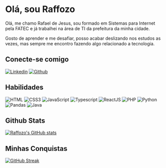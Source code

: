 # Olá, sou Raffozo
Olá, me chamo Rafael de Jesus, sou formado em Sistemas para Internet pela FATEC e já trabalhei na área de TI da prefeitura da minha cidade.

Gosto de aprender e me desafiar, posso acabar deslizando nos estudos as vezes, mas sempre me encontro fazendo algo relacionado a tecnologia.


## Conecte-se comigo

[![Linkedin](https://img.shields.io/badge/Linkedin-000?style=for-the-badge&logo=linkedin)](https://www.linkedin.com/in/rafaeldejesus-dev/)
[![Github](https://img.shields.io/badge/Github-000?style=for-the-badge&logo=github)](https://github.com/Rafaellegend)

## Habilidades
![HTML](https://img.shields.io/badge/HTML5-000?style=for-the-badge&logo=html5)
![CSS3](https://img.shields.io/badge/CSS3-000?style=for-the-badge&logo=css3)
![JavaScript](https://img.shields.io/badge/JavaScript-000?style=for-the-badge&logo=javascript)
![Typescript](https://img.shields.io/badge/TypeScript-000?style=for-the-badge&logo=typescript)
![ReactJS](https://img.shields.io/badge/ReactJS-000?style=for-the-badge&logo=react)
![PHP](https://img.shields.io/badge/PHP-000?style=for-the-badge&logo=php)
![Python](https://img.shields.io/badge/Python-000?style=for-the-badge&logo=python)
![Pandas](https://img.shields.io/badge/Pandas-000?style=for-the-badge&logo=pandas)
![Java](https://img.shields.io/badge/Java-000?style=for-the-badge&logo=oracle)

## Github Stats
[![Raffozo's GitHub stats](https://github-readme-stats.vercel.app/api?username=rafaellegend&theme=transparent&bg_color=000&border_color=3ddc84&show_icons=true&icon_color=3ddc84&title_color=3ddc84&text_color=FFF)](https://github.com/rafaellegend/github-readme-stats)

## Minhas Conquistas
[![GitHub Streak](https://streak-stats.demolab.com?user=Rafaellegend&theme=android-dark&locale=pt_BR&date_format=j%20M%5B%20Y%5D&mode=weekly)](https://git.io/streak-stats)
